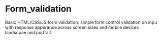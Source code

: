 # Form_validation
Basic HTML/CSS/JS form validation: simple form control vaildation on inpu with response apperance across screen sizes and mobile devices landscpae and portrait.
